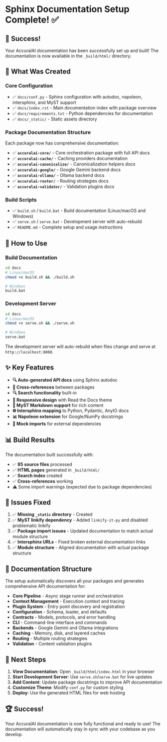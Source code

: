 # Sphinx Documentation Setup Complete! ✅

## 🎉 Success!

Your AccuralAI documentation has been successfully set up and built! The documentation is now available in the `_build/html/` directory.

## 📁 What Was Created

### **Core Configuration**
- ✅ `docs/conf.py` - Sphinx configuration with autodoc, napoleon, intersphinx, and MyST support
- ✅ `docs/index.rst` - Main documentation index with package overview
- ✅ `docs/requirements.txt` - Python dependencies for documentation
- ✅ `docs/_static/` - Static assets directory

### **Package Documentation Structure**
Each package now has comprehensive documentation:

- ✅ **`accuralai-core/`** - Core orchestration package with full API docs
- ✅ **`accuralai-cache/`** - Caching providers documentation  
- ✅ **`accuralai-canonicalize/`** - Canonicalization helpers docs
- ✅ **`accuralai-google/`** - Google Gemini backend docs
- ✅ **`accuralai-ollama/`** - Ollama backend docs
- ✅ **`accuralai-router/`** - Routing strategies docs
- ✅ **`accuralai-validator/`** - Validation plugins docs

### **Build Scripts**
- ✅ `build.sh` / `build.bat` - Build documentation (Linux/macOS and Windows)
- ✅ `serve.sh` / `serve.bat` - Development server with auto-rebuild
- ✅ `README.md` - Complete setup and usage instructions

## 🚀 How to Use

### **Build Documentation**
```bash
cd docs
# Linux/macOS
chmod +x build.sh && ./build.sh

# Windows  
build.bat
```

### **Development Server**
```bash
cd docs
# Linux/macOS
chmod +x serve.sh && ./serve.sh

# Windows
serve.bat
```

The development server will auto-rebuild when files change and serve at `http://localhost:8000`.

## ✨ Key Features

- **🔍 Auto-generated API docs** using Sphinx autodoc
- **🔗 Cross-references** between packages
- **🔍 Search functionality** built-in
- **📱 Responsive design** with Read the Docs theme
- **📝 MyST Markdown support** for rich content
- **🌐 Intersphinx mapping** to Python, Pydantic, AnyIO docs
- **📊 Napoleon extension** for Google/NumPy docstrings
- **🎯 Mock imports** for external dependencies

## 📊 Build Results

The documentation built successfully with:
- ✅ **85 source files** processed
- ✅ **HTML pages** generated in `_build/html/`
- ✅ **Search index** created
- ✅ **Cross-references** working
- ⚠️ Some import warnings (expected due to package dependencies)

## 🔧 Issues Fixed

1. ✅ **Missing `_static` directory** - Created
2. ✅ **MyST linkify dependency** - Added `linkify-it-py` and disabled problematic linkify
3. ✅ **Package import issues** - Updated documentation to match actual module structure
4. ✅ **Intersphinx URLs** - Fixed broken external documentation links
5. ✅ **Module structure** - Aligned documentation with actual package structure

## 📖 Documentation Structure

The setup automatically discovers all your packages and generates comprehensive API documentation for:

- **Core Pipeline** - Async stage runner and orchestration
- **Context Management** - Execution context and tracing
- **Plugin System** - Entry point discovery and registration
- **Configuration** - Schema, loader, and defaults
- **Contracts** - Models, protocols, and error handling
- **CLI** - Command-line interface and commands
- **Backends** - Google Gemini and Ollama integrations
- **Caching** - Memory, disk, and layered caches
- **Routing** - Multiple routing strategies
- **Validation** - Content validation plugins

## 🎯 Next Steps

1. **View Documentation**: Open `_build/html/index.html` in your browser
2. **Start Development Server**: Use `serve.sh`/`serve.bat` for live updates
3. **Add Content**: Update package docstrings to improve API documentation
4. **Customize Theme**: Modify `conf.py` for custom styling
5. **Deploy**: Use the generated HTML files for web hosting

## 🏆 Success!

Your AccuralAI documentation is now fully functional and ready to use! The documentation will automatically stay in sync with your codebase as you develop.

